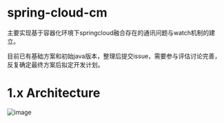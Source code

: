 # spring-cloud-cm
主要实现基于容器化环境下springcloud融合存在的通讯问题与watch机制的建立。

目前已有基础方案和初始java版本，整理后提交issue，需要参与评估讨论完善，反复确定最终方案后拟定开发计划。


# 1.x Architecture
![image](https://github.com/SpringCloud/spring-cloud-cm/tree/master/page-resources/1.0/architecture.png)
